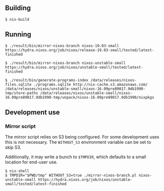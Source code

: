 ## Building

    $ nix-build

## Running

    $ ./result/bin/mirror-nixos-branch nixos-19.03-small https://hydra.nixos.org/job/nixos/release-19.03-small/tested/latest-finished

    $ ./result/bin/mirror-nixos-branch nixos-unstable-small https://hydra.nixos.org/job/nixos/unstable-small/tested/latest-finished

    $ ./result/bin/generate-programs-index /data/releases/nixos-files.sqlite ./programs.sqlite http://nix-cache.s3.amazonaws.com/ /data/releases/nixos/unstable-small/nixos-16.09pre89017.9db1990-tmp/store-paths /data/releases/nixos/unstable-small/nixos-16.09pre89017.9db1990-tmp/unpack/nixos-16.09pre89017.9db1990/nixpkgs

## Development use

### Mirror script

The mirror script relies on S3 being configured. For some development uses this
is not necessary. The `WITHOUT_S3` environment variable can be set to skip S3.

Additionally, it may write a bunch to `$TMPDIR`, which defaults to a small
location for end-user use.

    $ nix-shell
    $ TMPDIR="$PWD/tmp" WITHOUT_S3=true ./mirror-nixos-branch.pl nixos-unstable-small https://hydra.nixos.org/job/nixos/unstable-small/tested/latest-finished
